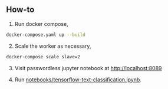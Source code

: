 ## How-to

1. Run docker compose,

```bash
docker-compose.yaml up --build
```

2. Scale the worker as necessary,

```bash
docker-compose scale slave=2
```

3. Visit passwordless jupyter notebook at [http://localhost:8089](http://localhost:8089/)

4. Run [notebooks/tensorflow-text-classification.ipynb](notebooks/tensorflow-text-classification.ipynb).